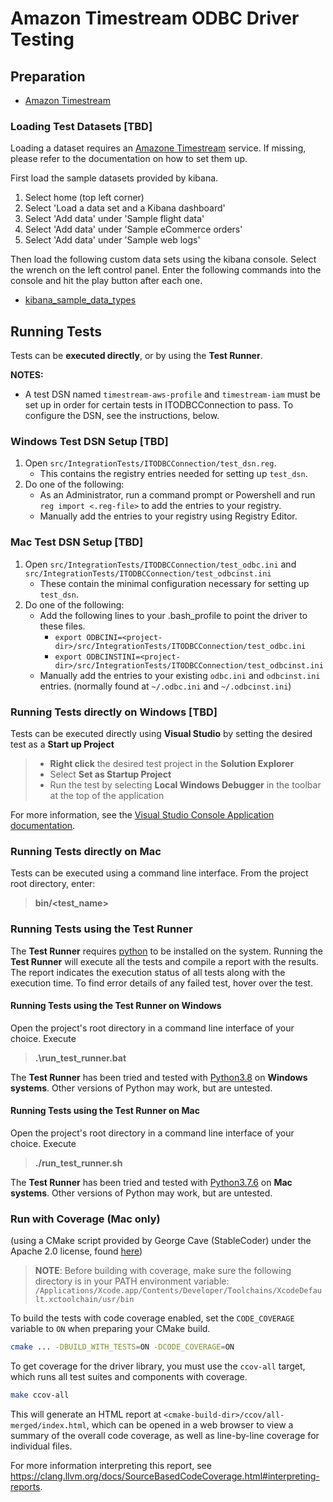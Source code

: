 # Amazon Timestream ODBC Driver Testing

## Preparation

* [Amazon Timestream](https://aws.amazon.com/timestream/)

### Loading Test Datasets [TBD]

Loading a dataset requires an [Amazone Timestream](https://aws.amazon.com/timestream/) service. If missing, please refer to the documentation on how to set them up.

First load the sample datasets provided by kibana.

1. Select home (top left corner)
2. Select 'Load a data set and a Kibana dashboard'
3. Select 'Add data' under 'Sample flight data'
4. Select 'Add data' under 'Sample eCommerce orders'
5. Select 'Add data' under 'Sample web logs'

Then load the following custom data sets using the kibana console.
Select the wrench on the left control panel. Enter the following commands into the console and hit the play button after each one.

* [kibana_sample_data_types](./datasets/kibana_sample_data_types.md)

## Running Tests

Tests can be **executed directly**, or by using the **Test Runner**.

**NOTES:**

* A test DSN named `timestream-aws-profile` and `timestream-iam` must be set up in order for certain tests in ITODBCConnection to pass. To configure the DSN, see the instructions, below.

### Windows Test DSN Setup [TBD]

1. Open `src/IntegrationTests/ITODBCConnection/test_dsn.reg`.
   * This contains the registry entries needed for setting up `test_dsn`.
2. Do one of the following:
   * As an Administrator, run a command prompt or Powershell and run `reg import <.reg-file>` to add the entries to your registry.
   * Manually add the entries to your registry using Registry Editor.

### Mac Test DSN Setup [TBD]

1. Open `src/IntegrationTests/ITODBCConnection/test_odbc.ini` and `src/IntegrationTests/ITODBCConnection/test_odbcinst.ini`
   * These contain the minimal configuration necessary for setting up `test_dsn`.
2. Do one of the following:
   * Add the following lines to your .bash_profile to point the driver to these files.
      * `export ODBCINI=<project-dir>/src/IntegrationTests/ITODBCConnection/test_odbc.ini`
      * `export ODBCINSTINI=<project-dir>/src/IntegrationTests/ITODBCConnection/test_odbcinst.ini`
   * Manually add the entries to your existing `odbc.ini` and `odbcinst.ini` entries. (normally found at `~/.odbc.ini` and `~/.odbcinst.ini`)

### Running Tests directly on Windows [TBD]

Tests can be executed directly using **Visual Studio** by setting the desired test as a **Start up Project**

>* **Right click** the desired test project in the **Solution Explorer**
>* Select **Set as Startup Project**
>* Run the test by selecting **Local Windows Debugger** in the toolbar at the top of the application

For more information, see the [Visual Studio Console Application documentation](https://docs.microsoft.com/en-us/cpp/build/vscpp-step-2-build?view=vs-2019).

### Running Tests directly on Mac

Tests can be executed using a command line interface. From the project root directory, enter:
> **bin/<test_name>**

### Running Tests using the Test Runner

The **Test Runner** requires [python](https://wiki.python.org/moin/BeginnersGuide/Download) to be installed on the system. Running the **Test Runner** will execute all the tests and compile a report with the results. The report indicates the execution status of all tests along with the execution time. To find error details of any failed test, hover over the test.

#### Running Tests using the Test Runner on Windows

Open the project's root directory in a command line interface of your choice. Execute
>**.\run_test_runner.bat**

The **Test Runner** has been tried and tested with [Python3.8](https://www.python.org/downloads/release/python-380/) on **Windows systems**. Other versions of Python may work, but are untested.

#### Running Tests using the Test Runner on Mac

Open the project's root directory in a command line interface of your choice. Execute
>**./run_test_runner.sh**

The **Test Runner** has been tried and tested with [Python3.7.6](https://www.python.org/downloads/release/python-376/) on **Mac systems**. Other versions of Python may work, but are untested.

### Run with Coverage (Mac only)

(using a CMake script provided by George Cave (StableCoder) under the Apache 2.0 license, found [here](https://github.com/StableCoder/cmake-scripts/blob/master/code-coverage.cmake))

> **NOTE**: Before building with coverage, make sure the following directory is in your PATH environment variable:
> `/Applications/Xcode.app/Contents/Developer/Toolchains/XcodeDefault.xctoolchain/usr/bin`

To build the tests with code coverage enabled, set the `CODE_COVERAGE` variable to `ON` when preparing your CMake build.
```bash
cmake ... -DBUILD_WITH_TESTS=ON -DCODE_COVERAGE=ON
```

To get coverage for the driver library, you must use the `ccov-all` target, which runs all test suites and components with coverage.
```bash
make ccov-all
```

This will generate an HTML report at `<cmake-build-dir>/ccov/all-merged/index.html`, which can be opened in a web browser to view a summary of the overall code coverage, as well as line-by-line coverage for individual files.

For more information interpreting this report, see https://clang.llvm.org/docs/SourceBasedCodeCoverage.html#interpreting-reports.

